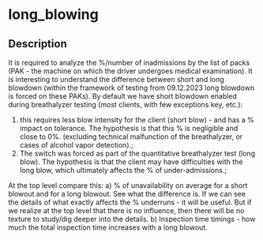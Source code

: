 # long_blowing

## Description
It is required to analyze the %/number of inadmissions by the list of packs (PAK - the machine on which the driver undergoes medical examination). It is interesting to understand the difference between short and long blowdown (within the framework of testing from 09.12.2023 long blowdown is forced on these PAKs).
By default we have short blowdown enabled during breathalyzer testing (most clients, with few exceptions key, etc.): 
1. this requires less blow intensity for the client (short blow) - and has a % impact on tolerance. The hypothesis is that this % is negligible and close to 0%. (excluding technical malfunction of the breathalyzer, or cases of alcohol vapor detection).;
2. The switch was forced as part of the quantitative breathalyzer test (long blow). The hypothesis is that the client may have difficulties with the long blow, which ultimately affects the % of under-admissions.; 

At the top level compare this: 
a) % of unavailability on average for a short blowout and for a long blowout. See what the difference is. If we can see the details of what exactly affects the % underruns - it will be useful. But if we realize at the top level that there is no influence, then there will be no texture to study/dig deeper into the details. 
b) Inspection time timings - how much the total inspection time increases with a long blowout. 

